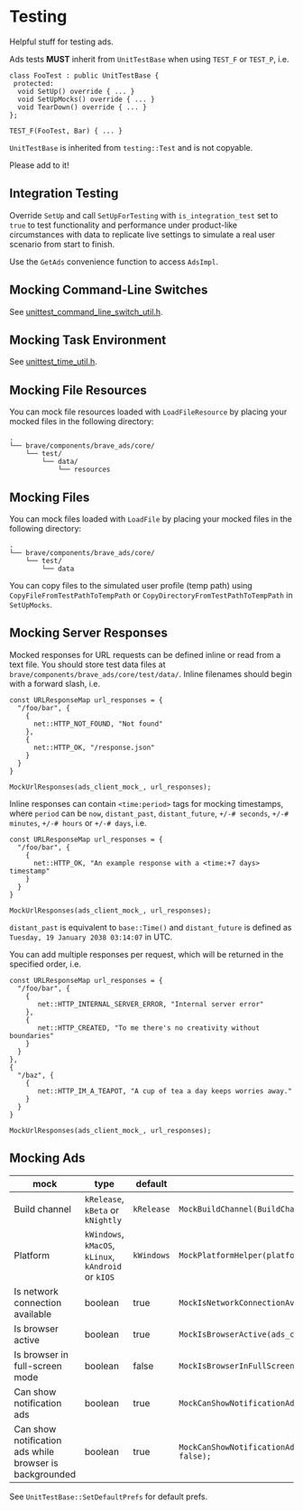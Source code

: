 # Testing

Helpful stuff for testing ads.

Ads tests **MUST** inherit from `UnitTestBase` when using `TEST_F` or `TEST_P`, i.e.

    class FooTest : public UnitTestBase {
     protected:
      void SetUp() override { ... }
      void SetUpMocks() override { ... }
      void TearDown() override { ... }
    };

    TEST_F(FooTest, Bar) { ... }

`UnitTestBase` is inherited from `testing::Test` and is not copyable.

Please add to it!

## Integration Testing

Override `SetUp` and call `SetUpForTesting` with `is_integration_test` set to `true` to test functionality and performance under product-like circumstances with data to replicate live settings to simulate a real user scenario from start to finish.

Use the `GetAds` convenience function to access `AdsImpl`.

## Mocking Command-Line Switches

See [unittest_command_line_switch_util.h](unittest_command_line_switch_util.h).

## Mocking Task Environment

See [unittest_time_util.h](unittest_time_util.h).

## Mocking File Resources

You can mock file resources loaded with `LoadFileResource` by placing your mocked files in the following directory:

```
.
└── brave/components/brave_ads/core/
    └── test/
        └── data/
            └── resources
```

## Mocking Files

You can mock files loaded with `LoadFile` by placing your mocked files in the following directory:

```
.
└── brave/components/brave_ads/core/
    └── test/
        └── data
```

You can copy files to the simulated user profile (temp path) using `CopyFileFromTestPathToTempPath` or `CopyDirectoryFromTestPathToTempPath` in `SetUpMocks`.

## Mocking Server Responses

Mocked responses for URL requests can be defined inline or read from a text file. You should store test data files at `brave/components/brave_ads/core/test/data/`. Inline filenames should begin with a forward slash, i.e.

    const URLResponseMap url_responses = {
      "/foo/bar", {
        {
          net::HTTP_NOT_FOUND, "Not found"
        },
        {
          net::HTTP_OK, "/response.json"
        }
      }
    }

    MockUrlResponses(ads_client_mock_, url_responses);

Inline responses can contain `<time:period>` tags for mocking timestamps, where `period` can be `now`, `distant_past`, `distant_future`, `+/-# seconds`, `+/-# minutes`, `+/-# hours` or `+/-# days`, i.e.

    const URLResponseMap url_responses = {
      "/foo/bar", {
        {
          net::HTTP_OK, "An example response with a <time:+7 days> timestamp"
        }
      }
    }

    MockUrlResponses(ads_client_mock_, url_responses);

`distant_past` is equivalent to `base::Time()` and `distant_future` is defined as `Tuesday, 19 January 2038 03:14:07` in UTC.

You can add multiple responses per request, which will be returned in the specified order, i.e.

    const URLResponseMap url_responses = {
      "/foo/bar", {
        {
           net::HTTP_INTERNAL_SERVER_ERROR, "Internal server error"
        },
        {
           net::HTTP_CREATED, "To me there's no creativity without boundaries"
        }
      }
    },
    {
      "/baz", {
        {
           net::HTTP_IM_A_TEAPOT, "A cup of tea a day keeps worries away."
        }
      }
    }

    MockUrlResponses(ads_client_mock_, url_responses);

## Mocking Ads

| mock  | type  | default  | example  |
|---|---|---|---|
| Build channel  | `kRelease`, `kBeta` or `kNightly`  | `kRelease`  | `MockBuildChannel(BuildChannelType::kRelease);`  |
| Platform  | `kWindows`, `kMacOS`, `kLinux`, `kAndroid` or `kIOS`  | `kWindows`  | `MockPlatformHelper(platform_helper_mock_, PlatformType::kWindows);`  |
| Is network connection available  | boolean  | true  | `MockIsNetworkConnectionAvailable(ads_client_mock_, false);`  |
| Is browser active  | boolean  | true  | `MockIsBrowserActive(ads_client_mock_, false);`  |
| Is browser in full-screen mode  | boolean  | false  | `MockIsBrowserInFullScreenMode(ads_client_mock_, true);`  |
| Can show notification ads  | boolean  | true  | `MockCanShowNotificationAds(ads_client_mock_, false);`  |
| Can show notification ads while browser is backgrounded  | boolean  | true  | `MockCanShowNotificationAdsWhileBrowserIsBackgrounded(ads_client_mock_, false);`  |

See `UnitTestBase::SetDefaultPrefs` for default prefs.
